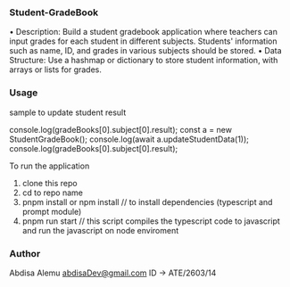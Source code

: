 ### Student-GradeBook

• Description: Build a student gradebook application where teachers can input grades for each student in different subjects. 
               Students' information such as name, ID, and grades in various subjects should be stored. 
• Data Structure: Use a hashmap or dictionary to store student information, with arrays or lists for grades.

### Usage
sample to update student result

console.log(gradeBooks[0].subject[0].result);
const a = new StudentGradeBook();
console.log(await a.updateStudentData(1));
console.log(gradeBooks[0].subject[0].result);

To run the application
1. clone this repo
2. cd to repo name
3. pnpm install or npm install // to install dependencies (typescript and prompt module)
4. pnpm run start // this script compiles the typescript code to javascript and run the javascript on node enviroment

### Author
Abdisa Alemu <abdisaDev@gmail.com>
ID -> ATE/2603/14
